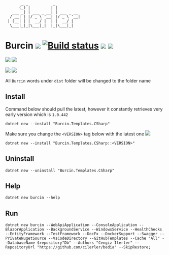 ```
       _ _           _
      (_) |         | |
   ___ _| | ___ _ __| | ___ _ __
  / __| | |/ _ \ '__| |/ _ \ '__|
 | (__| | |  __/ |  | |  __/ |
  \___|_|_|\___|_|  |_|\___|_|
```

# Burcin [![](https://camo.githubusercontent.com/5a11fc143b729c5d9dfd8a88097be39354fd9230/68747470733a2f2f6261646765732e6769747465722e696d2f63696c65726c65722d62757263696e2f4c6f6262792e737667)](https://gitter.im/cilerler-burcin/Lobby?utm_source=badge&utm_medium=badge&utm_campaign=pr-badge&utm_content=body_badge) [![Build status](https://ci.appveyor.com/api/projects/status/607wc5eksiusq4jl?svg=true)](https://ci.appveyor.com/project/cilerler/burcin) [![](https://ilerler.visualstudio.com/_apis/public/build/definitions/94517f08-14c6-4500-af55-611a030525e3/50/badge)](https://ilerler.visualstudio.com/Burcin/_build) [![](https://img.shields.io/badge/stackoverflow-burcin-orange.svg)](https://stackoverflow.com/questions/tagged/burcin)

[![](https://img.shields.io/nuget/v/Burcin.Templates.CSharp.svg)](https://www.nuget.org/packages/Burcin.Templates.CSharp)
![](https://img.shields.io/nuget/dt/Burcin.Templates.CSharp.svg)

![](https://img.shields.io/github/release/cilerler/burcin.svg)
![](https://img.shields.io/github/downloads/cilerler/burcin/latest/total.svg)


All `Burcin` words under `dist` folder will be changed to the folder name

## Install

Command below should pull the latest, however it constantly retrieves very early version which is `1.0.442`

```
dotnet new --install "Burcin.Templates.CSharp"
```

Make sure you change the `<VERSION>` tag below with the latest one [![](https://img.shields.io/nuget/v/Burcin.Templates.CSharp.svg)](https://www.nuget.org/packages/Burcin.Templates.CSharp)


```
dotnet new --install "Burcin.Templates.CSharp::<VERSION>"
```

## Uninstall
```
dotnet new --uninstall "Burcin.Templates.CSharp"
```

## Help

```
dotnet new burcin --help
```

## Run
```
dotnet new burcin --WebApiApplication --ConsoleApplication --BlazorApplication --BackgroundService --WindowsService --HealthChecks --EntityFramework --TestFramework --DocFx --DockerSupport --Swagger --PrivateNugetSource --VsCodeDirectory --GitHubTemplates --Cache "All" --DatabaseName $repository"Db" --Authors "Cengiz Ilerler" --RepositoryUrl "https://github.com/cilerler/bedia" --SkipRestore;
```
